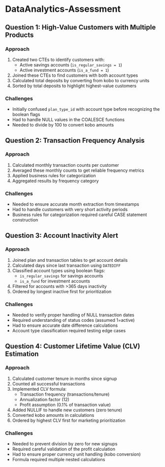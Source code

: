 # DataAnalytics-Assessment

## Question 1: High-Value Customers with Multiple Products

### Approach
1. Created two CTEs to identify customers with:
   - Active savings accounts (`is_regular_savings = 1`)
   - Active investment accounts (`is_a_fund = 1`)
2. Joined these CTEs to find customers with both account types
3. Calculated total deposits by converting from kobo to currency units
4. Sorted by total deposits to highlight highest-value customers

### Challenges
- Initially confused `plan_type_id` with account type before recognizing the boolean flags
- Had to handle NULL values in the COALESCE functions
- Needed to divide by 100 to convert kobo amounts

## Question 2: Transaction Frequency Analysis

### Approach
1. Calculated monthly transaction counts per customer
2. Averaged these monthly counts to get reliable frequency metrics
3. Applied business rules for categorization
4. Aggregated results by frequency category

### Challenges
- Needed to ensure accurate month extraction from timestamps
- Had to handle customers with very short activity periods
- Business rules for categorization required careful CASE statement construction

## Question 3: Account Inactivity Alert

### Approach
1. Joined plan and transaction tables to get account details
2. Calculated days since last transaction using `DATEDIFF`
3. Classified account types using boolean flags:
   - `is_regular_savings` for savings accounts
   - `is_a_fund` for investment accounts
4. Filtered for accounts with >365 days inactivity
5. Ordered by longest inactive first for prioritization

### Challenges
- Needed to verify proper handling of NULL transaction dates
- Required understanding of status codes (assumed 1=active)
- Had to ensure accurate date difference calculations
- Account type classification required testing edge cases

## Question 4: Customer Lifetime Value (CLV) Estimation

### Approach
1. Calculated customer tenure in months since signup
2. Counted all successful transactions
3. Implemented CLV formula:
   - Transaction frequency (transactions/tenure)
   - Annualization factor (12)
   - Profit assumption (0.1% of transaction value)
4. Added NULLIF to handle new customers (zero tenure)
5. Converted kobo amounts in calculations
6. Ordered by highest CLV first for marketing prioritization

### Challenges
- Needed to prevent division by zero for new signups
- Required careful validation of the profit calculation
- Had to ensure proper currency unit handling (kobo conversion)
- Formula required multiple nested calculations

